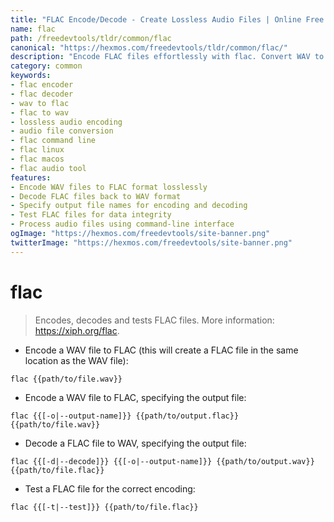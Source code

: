 ```yaml
---
title: "FLAC Encode/Decode - Create Lossless Audio Files | Online Free DevTools by Hexmos"
name: flac
path: /freedevtools/tldr/common/flac
canonical: "https://hexmos.com/freedevtools/tldr/common/flac/"
description: "Encode FLAC files effortlessly with flac. Convert WAV to FLAC and decode FLAC to WAV, ensuring high-quality audio conversion. Free online tool, no registration required."
category: common
keywords:
- flac encoder
- flac decoder
- wav to flac
- flac to wav
- lossless audio encoding
- audio file conversion
- flac command line
- flac linux
- flac macos
- flac audio tool
features:
- Encode WAV files to FLAC format losslessly
- Decode FLAC files back to WAV format
- Specify output file names for encoding and decoding
- Test FLAC files for data integrity
- Process audio files using command-line interface
ogImage: "https://hexmos.com/freedevtools/site-banner.png"
twitterImage: "https://hexmos.com/freedevtools/site-banner.png"
---
```


# flac

> Encodes, decodes and tests FLAC files.
> More information: <https://xiph.org/flac>.

- Encode a WAV file to FLAC (this will create a FLAC file in the same location as the WAV file):

`flac {{path/to/file.wav}}`

- Encode a WAV file to FLAC, specifying the output file:

`flac {{[-o|--output-name]}} {{path/to/output.flac}} {{path/to/file.wav}}`

- Decode a FLAC file to WAV, specifying the output file:

`flac {{[-d|--decode]}} {{[-o|--output-name]}} {{path/to/output.wav}} {{path/to/file.flac}}`

- Test a FLAC file for the correct encoding:

`flac {{[-t|--test]}} {{path/to/file.flac}}`
